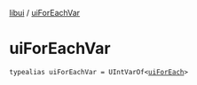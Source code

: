 [libui](README.md) / [uiForEachVar](ui-for-each-var.md)

# uiForEachVar

`typealias uiForEachVar = UIntVarOf<`[`uiForEach`](ui-for-each.md)`>`